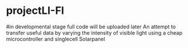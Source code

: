 # projectLI-FI
#in developmental stage
full code will be uploaded later
An attempt to transfer useful data by varying the intensity of visible light using a cheap microcontroller and singlecell Solarpanel
